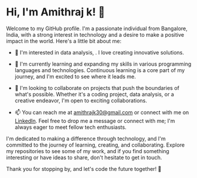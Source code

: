 # Hi, I'm Amithraj k! 👋

Welcome to my GitHub profile. I'm a passionate individual from Bangalore, India, with a strong interest in technology and a desire to make a positive impact in the world. Here's a little bit about me:

- 👀 I'm interested in  data analysis, . I love  creating innovative solutions.

- 🌱 I'm currently learning and expanding my skills in various programming languages and technologies. Continuous learning is a core part of my journey, and I'm excited to see where it leads me.

- 💞️ I'm looking to collaborate on projects that push the boundaries of what's possible. Whether it's a coding project, data analysis, or a creative endeavor, I'm open to exciting collaborations.

- 📫 You can reach me at [amithrajk30@gmail.com](mailto:amithrajk30@gmail.com) or connect with me on [LinkedIn](https://www.linkedin.com/in/amithrajk). Feel free to drop me a message or connect with me; I'm always eager to meet fellow tech enthusiasts.

I'm dedicated to making a difference through technology, and I'm committed to the journey of learning, creating, and collaborating. Explore my repositories to see some of my work, and if you find something interesting or have ideas to share, don't hesitate to get in touch.

Thank you for stopping by, and let's code the future together! 🚀

<!---
amithrajk/amithrajk is a ✨ special ✨ repository because its `README.md` (this file) appears on your GitHub profile.
You can click the Preview link to take a look at your changes.
--->
